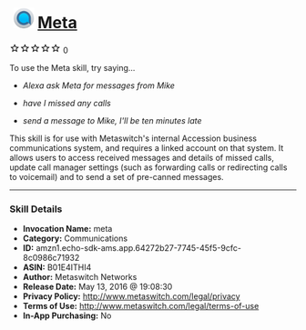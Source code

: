 # &nbsp;<img src="skill_icon" alt="Meta icon" width="36"> [Meta](http://alexa.amazon.com/#skills/amzn1.echo-sdk-ams.app.64272b27-7745-45f5-9cfc-8c0986c71932)
![0 stars](../../images/ic_star_border_black_18dp_1x.png)![0 stars](../../images/ic_star_border_black_18dp_1x.png)![0 stars](../../images/ic_star_border_black_18dp_1x.png)![0 stars](../../images/ic_star_border_black_18dp_1x.png)![0 stars](../../images/ic_star_border_black_18dp_1x.png) 0

To use the Meta skill, try saying...

* *Alexa ask Meta for messages from Mike*

* *have I missed any calls*

* *send a message to Mike, I'll be ten minutes late*

This skill is for use with Metaswitch's internal Accession business communications system, and requires a linked account on that system.  It allows users to access received messages and details of missed calls, update call manager settings (such as forwarding calls or redirecting calls to voicemail) and to send a set of pre-canned messages.

***

### Skill Details

* **Invocation Name:** meta
* **Category:** Communications
* **ID:** amzn1.echo-sdk-ams.app.64272b27-7745-45f5-9cfc-8c0986c71932
* **ASIN:** B01E4ITHI4
* **Author:** Metaswitch Networks
* **Release Date:** May 13, 2016 @ 19:08:30
* **Privacy Policy:** http://www.metaswitch.com/legal/privacy
* **Terms of Use:** http://www.metaswitch.com/legal/terms-of-use
* **In-App Purchasing:** No
